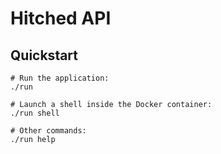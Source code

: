 # Hitched API

## Quickstart

```shell
# Run the application:
./run

# Launch a shell inside the Docker container:
./run shell

# Other commands:
./run help
```

